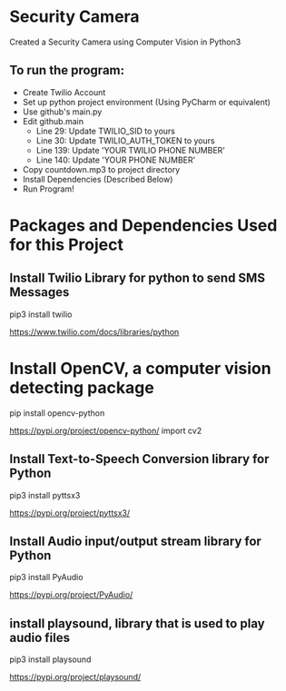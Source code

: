 # Security Camera
Created a Security Camera using Computer Vision in Python3

## To run the program: ## 
- Create Twilio Account
- Set up python project environment (Using PyCharm or equivalent)
- Use github's main.py
- Edit github.main
  - Line 29: Update TWILIO_SID to yours
  - Line 30: Update TWILIO_AUTH_TOKEN to yours
  - Line 139: Update 'YOUR TWILIO PHONE NUMBER'
  - Line 140: Update 'YOUR PHONE NUMBER'
- Copy countdown.mp3 to project directory
- Install Dependencies (Described Below)
- Run Program!

#   Packages and Dependencies Used for this Project   #

## Install Twilio Library for python to send SMS Messages #

pip3 install twilio

https://www.twilio.com/docs/libraries/python

# Install OpenCV, a computer vision detecting package #

pip install opencv-python

https://pypi.org/project/opencv-python/
import cv2

## Install Text-to-Speech Conversion library for Python ##

pip3 install pyttsx3

https://pypi.org/project/pyttsx3/


## Install Audio input/output stream library for Python ##

pip3 install PyAudio

https://pypi.org/project/PyAudio/


## install playsound, library that is used to play audio files ##

pip3 install playsound

https://pypi.org/project/playsound/
